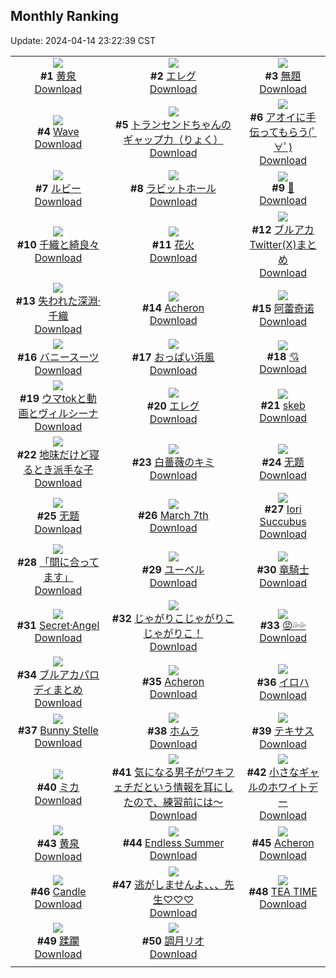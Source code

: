 ## Monthly Ranking
Update: 2024-04-14 23:22:39 CST

|      |      |      |
| :----: | :----: | :----: |
| ![](https://i.pixiv.re/c/240x480/img-master/img/2024/03/17/00/00/21/116983185_p0_master1200.jpg)<br>**#1** [黄泉](https://www.pixiv.net/artworks/116983185)<br>[Download](https://i.pixiv.re/img-original/img/2024/03/17/00/00/21/116983185_p0.jpg) | ![](https://i.pixiv.re/c/240x480/img-master/img/2024/03/17/00/23/38/116984362_p0_master1200.jpg)<br>**#2** [エレグ](https://www.pixiv.net/artworks/116984362)<br>[Download](https://i.pixiv.re/img-original/img/2024/03/17/00/23/38/116984362_p0.jpg) | ![](https://i.pixiv.re/c/240x480/img-master/img/2024/03/17/07/03/34/116990705_p0_master1200.jpg)<br>**#3** [無題](https://www.pixiv.net/artworks/116990705)<br>[Download](https://i.pixiv.re/img-original/img/2024/03/17/07/03/34/116990705_p0.png) |
| ![](https://i.pixiv.re/c/240x480/img-master/img/2024/03/17/01/45/54/116986313_p0_master1200.jpg)<br>**#4** [Wave](https://www.pixiv.net/artworks/116986313)<br>[Download](https://i.pixiv.re/img-original/img/2024/03/17/01/45/54/116986313_p0.png) | ![](https://i.pixiv.re/c/240x480/img-master/img/2024/03/17/00/07/08/116983746_p0_master1200.jpg)<br>**#5** [トランセンドちゃんのギャップ力（りょく）](https://www.pixiv.net/artworks/116983746)<br>[Download](https://i.pixiv.re/img-original/img/2024/03/17/00/07/08/116983746_p0.png) | ![](https://i.pixiv.re/c/240x480/img-master/img/2024/03/17/08/00/04/116991385_p0_master1200.jpg)<br>**#6** [アオイに手伝ってもらう(ﾟ∀ﾟ)](https://www.pixiv.net/artworks/116991385)<br>[Download](https://i.pixiv.re/img-original/img/2024/03/17/08/00/04/116991385_p0.jpg) |
| ![](https://i.pixiv.re/c/240x480/img-master/img/2024/03/18/00/02/43/117017326_p0_master1200.jpg)<br>**#7** [ルビー](https://www.pixiv.net/artworks/117017326)<br>[Download](https://i.pixiv.re/img-original/img/2024/03/18/00/02/43/117017326_p0.jpg) | ![](https://i.pixiv.re/c/240x480/img-master/img/2024/03/19/21/28/54/117067337_p0_master1200.jpg)<br>**#8** [ラビットホール](https://www.pixiv.net/artworks/117067337)<br>[Download](https://i.pixiv.re/img-original/img/2024/03/19/21/28/54/117067337_p0.jpg) | ![](https://i.pixiv.re/c/240x480/img-master/img/2024/03/15/00/00/25/116922870_p0_master1200.jpg)<br>**#9** [🖤](https://www.pixiv.net/artworks/116922870)<br>[Download](https://i.pixiv.re/img-original/img/2024/03/15/00/00/25/116922870_p0.jpg) |
| ![](https://i.pixiv.re/c/240x480/img-master/img/2024/03/17/00/00/08/116983124_p0_master1200.jpg)<br>**#10** [千織と綺良々](https://www.pixiv.net/artworks/116983124)<br>[Download](https://i.pixiv.re/img-original/img/2024/03/17/00/00/08/116983124_p0.jpg) | ![](https://i.pixiv.re/c/240x480/img-master/img/2024/03/17/11/23/30/116994927_p0_master1200.jpg)<br>**#11** [花火](https://www.pixiv.net/artworks/116994927)<br>[Download](https://i.pixiv.re/img-original/img/2024/03/17/11/23/30/116994927_p0.jpg) | ![](https://i.pixiv.re/c/240x480/img-master/img/2024/03/17/19/47/14/117007504_p0_master1200.jpg)<br>**#12** [ブルアカTwitter(X)まとめ](https://www.pixiv.net/artworks/117007504)<br>[Download](https://i.pixiv.re/img-original/img/2024/03/17/19/47/14/117007504_p0.jpg) |
| ![](https://i.pixiv.re/c/240x480/img-master/img/2024/03/16/00/00/33/116951729_p0_master1200.jpg)<br>**#13** [失われた深淵·千織](https://www.pixiv.net/artworks/116951729)<br>[Download](https://i.pixiv.re/img-original/img/2024/03/16/00/00/33/116951729_p0.jpg) | ![](https://i.pixiv.re/c/240x480/img-master/img/2024/03/19/18/24/57/117062300_p0_master1200.jpg)<br>**#14** [Acheron](https://www.pixiv.net/artworks/117062300)<br>[Download](https://i.pixiv.re/img-original/img/2024/03/19/18/24/57/117062300_p0.jpg) | ![](https://i.pixiv.re/c/240x480/img-master/img/2024/03/17/21/39/21/117011501_p0_master1200.jpg)<br>**#15** [阿蕾奇诺](https://www.pixiv.net/artworks/117011501)<br>[Download](https://i.pixiv.re/img-original/img/2024/03/17/21/39/21/117011501_p0.jpg) |
| ![](https://i.pixiv.re/c/240x480/img-master/img/2024/03/16/20/30/26/116976005_p0_master1200.jpg)<br>**#16** [バニースーツ](https://www.pixiv.net/artworks/116976005)<br>[Download](https://i.pixiv.re/img-original/img/2024/03/16/20/30/26/116976005_p0.png) | ![](https://i.pixiv.re/c/240x480/img-master/img/2024/03/17/05/00/03/116989238_p0_master1200.jpg)<br>**#17** [おっぱい浜風](https://www.pixiv.net/artworks/116989238)<br>[Download](https://i.pixiv.re/img-original/img/2024/03/17/05/00/03/116989238_p0.jpg) | ![](https://i.pixiv.re/c/240x480/img-master/img/2024/03/15/01/34/10/116925938_p0_master1200.jpg)<br>**#18** [💘](https://www.pixiv.net/artworks/116925938)<br>[Download](https://i.pixiv.re/img-original/img/2024/03/15/01/34/10/116925938_p0.png) |
| ![](https://i.pixiv.re/c/240x480/img-master/img/2024/03/17/19/49/26/117007560_p0_master1200.jpg)<br>**#19** [ウマtokと動画とヴィルシーナ](https://www.pixiv.net/artworks/117007560)<br>[Download](https://i.pixiv.re/img-original/img/2024/03/17/19/49/26/117007560_p0.png) | ![](https://i.pixiv.re/c/240x480/img-master/img/2024/03/15/00/00/37/116922933_p0_master1200.jpg)<br>**#20** [エレグ](https://www.pixiv.net/artworks/116922933)<br>[Download](https://i.pixiv.re/img-original/img/2024/03/15/00/00/37/116922933_p0.png) | ![](https://i.pixiv.re/c/240x480/img-master/img/2024/03/16/14/18/31/116966662_p0_master1200.jpg)<br>**#21** [skeb](https://www.pixiv.net/artworks/116966662)<br>[Download](https://i.pixiv.re/img-original/img/2024/03/16/14/18/31/116966662_p0.png) |
| ![](https://i.pixiv.re/c/240x480/img-master/img/2024/03/17/00/01/13/116983357_p0_master1200.jpg)<br>**#22** [地味だけど寝るとき派手な子](https://www.pixiv.net/artworks/116983357)<br>[Download](https://i.pixiv.re/img-original/img/2024/03/17/00/01/13/116983357_p0.png) | ![](https://i.pixiv.re/c/240x480/img-master/img/2024/03/16/00/00/30/116951718_p0_master1200.jpg)<br>**#23** [白薔薇のキミ](https://www.pixiv.net/artworks/116951718)<br>[Download](https://i.pixiv.re/img-original/img/2024/03/16/00/00/30/116951718_p0.png) | ![](https://i.pixiv.re/c/240x480/img-master/img/2024/03/17/00/02/39/116983499_p0_master1200.jpg)<br>**#24** [无题](https://www.pixiv.net/artworks/116983499)<br>[Download](https://i.pixiv.re/img-original/img/2024/03/17/00/02/39/116983499_p0.jpg) |
| ![](https://i.pixiv.re/c/240x480/img-master/img/2024/03/16/12/46/17/116964747_p0_master1200.jpg)<br>**#25** [无题](https://www.pixiv.net/artworks/116964747)<br>[Download](https://i.pixiv.re/img-original/img/2024/03/16/12/46/17/116964747_p0.png) | ![](https://i.pixiv.re/c/240x480/img-master/img/2024/03/16/22/34/23/116980313_p0_master1200.jpg)<br>**#26** [March 7th](https://www.pixiv.net/artworks/116980313)<br>[Download](https://i.pixiv.re/img-original/img/2024/03/16/22/34/23/116980313_p0.png) | ![](https://i.pixiv.re/c/240x480/img-master/img/2024/03/15/06/20/13/116929453_p0_master1200.jpg)<br>**#27** [Iori Succubus](https://www.pixiv.net/artworks/116929453)<br>[Download](https://i.pixiv.re/img-original/img/2024/03/15/06/20/13/116929453_p0.jpg) |
| ![](https://i.pixiv.re/c/240x480/img-master/img/2024/03/17/22/29/24/117013454_p0_master1200.jpg)<br>**#28** [「間に合ってます」](https://www.pixiv.net/artworks/117013454)<br>[Download](https://i.pixiv.re/img-original/img/2024/03/17/22/29/24/117013454_p0.jpg) | ![](https://i.pixiv.re/c/240x480/img-master/img/2024/03/17/21/59/53/117012231_p0_master1200.jpg)<br>**#29** [ユーベル](https://www.pixiv.net/artworks/117012231)<br>[Download](https://i.pixiv.re/img-original/img/2024/03/17/21/59/53/117012231_p0.jpg) | ![](https://i.pixiv.re/c/240x480/img-master/img/2024/03/17/00/00/22/116983190_p0_master1200.jpg)<br>**#30** [竜騎士](https://www.pixiv.net/artworks/116983190)<br>[Download](https://i.pixiv.re/img-original/img/2024/03/17/00/00/22/116983190_p0.png) |
| ![](https://i.pixiv.re/c/240x480/img-master/img/2024/03/19/00/01/02/117045388_p0_master1200.jpg)<br>**#31** [Secret·Angel](https://www.pixiv.net/artworks/117045388)<br>[Download](https://i.pixiv.re/img-original/img/2024/03/19/00/01/02/117045388_p0.jpg) | ![](https://i.pixiv.re/c/240x480/img-master/img/2024/03/17/00/00/05/116983112_p0_master1200.jpg)<br>**#32** [じゃがりこじゃがりこじゃがりこ！](https://www.pixiv.net/artworks/116983112)<br>[Download](https://i.pixiv.re/img-original/img/2024/03/17/00/00/05/116983112_p0.png) | ![](https://i.pixiv.re/c/240x480/img-master/img/2024/03/16/19/37/35/116974400_p0_master1200.jpg)<br>**#33** [😡💦💦](https://www.pixiv.net/artworks/116974400)<br>[Download](https://i.pixiv.re/img-original/img/2024/03/16/19/37/35/116974400_p0.jpg) |
| ![](https://i.pixiv.re/c/240x480/img-master/img/2024/03/18/16/52/13/117032976_p0_master1200.jpg)<br>**#34** [ブルアカパロディまとめ](https://www.pixiv.net/artworks/117032976)<br>[Download](https://i.pixiv.re/img-original/img/2024/03/18/16/52/13/117032976_p0.png) | ![](https://i.pixiv.re/c/240x480/img-master/img/2024/03/16/22/56/55/116981046_p0_master1200.jpg)<br>**#35** [Acheron](https://www.pixiv.net/artworks/116981046)<br>[Download](https://i.pixiv.re/img-original/img/2024/03/16/22/56/55/116981046_p0.jpg) | ![](https://i.pixiv.re/c/240x480/img-master/img/2024/04/12/00/04/37/116933218_p0_master1200.jpg)<br>**#36** [イロハ](https://www.pixiv.net/artworks/116933218)<br>[Download](https://i.pixiv.re/img-original/img/2024/04/12/00/04/37/116933218_p0.png) |
| ![](https://i.pixiv.re/c/240x480/img-master/img/2024/03/16/00/31/54/116953095_p0_master1200.jpg)<br>**#37** [Bunny Stelle](https://www.pixiv.net/artworks/116953095)<br>[Download](https://i.pixiv.re/img-original/img/2024/03/16/00/31/54/116953095_p0.jpg) | ![](https://i.pixiv.re/c/240x480/img-master/img/2024/03/17/12/53/21/116996786_p0_master1200.jpg)<br>**#38** [ホムラ](https://www.pixiv.net/artworks/116996786)<br>[Download](https://i.pixiv.re/img-original/img/2024/03/17/12/53/21/116996786_p0.jpg) | ![](https://i.pixiv.re/c/240x480/img-master/img/2024/03/15/18/00/10/116939840_p0_master1200.jpg)<br>**#39** [テキサス](https://www.pixiv.net/artworks/116939840)<br>[Download](https://i.pixiv.re/img-original/img/2024/03/15/18/00/10/116939840_p0.jpg) |
| ![](https://i.pixiv.re/c/240x480/img-master/img/2024/03/19/00/00/22/117045258_p0_master1200.jpg)<br>**#40** [ミカ](https://www.pixiv.net/artworks/117045258)<br>[Download](https://i.pixiv.re/img-original/img/2024/03/19/00/00/22/117045258_p0.jpg) | ![](https://i.pixiv.re/c/240x480/img-master/img/2024/03/17/09/00/04/116992304_p0_master1200.jpg)<br>**#41** [気になる男子がワキフェチだという情報を耳にしたので、練習前には～](https://www.pixiv.net/artworks/116992304)<br>[Download](https://i.pixiv.re/img-original/img/2024/03/17/09/00/04/116992304_p0.jpg) | ![](https://i.pixiv.re/c/240x480/img-master/img/2024/03/17/00/00/26/116983206_p0_master1200.jpg)<br>**#42** [小さなギャルのホワイトデー](https://www.pixiv.net/artworks/116983206)<br>[Download](https://i.pixiv.re/img-original/img/2024/03/17/00/00/26/116983206_p0.png) |
| ![](https://i.pixiv.re/c/240x480/img-master/img/2024/03/16/21/40/07/116978336_p0_master1200.jpg)<br>**#43** [黄泉](https://www.pixiv.net/artworks/116978336)<br>[Download](https://i.pixiv.re/img-original/img/2024/03/16/21/40/07/116978336_p0.png) | ![](https://i.pixiv.re/c/240x480/img-master/img/2024/03/17/13/54/52/116998090_p0_master1200.jpg)<br>**#44** [Endless Summer](https://www.pixiv.net/artworks/116998090)<br>[Download](https://i.pixiv.re/img-original/img/2024/03/17/13/54/52/116998090_p0.jpg) | ![](https://i.pixiv.re/c/240x480/img-master/img/2024/03/16/20/37/54/116976232_p0_master1200.jpg)<br>**#45** [Acheron](https://www.pixiv.net/artworks/116976232)<br>[Download](https://i.pixiv.re/img-original/img/2024/03/16/20/37/54/116976232_p0.png) |
| ![](https://i.pixiv.re/c/240x480/img-master/img/2024/03/18/01/07/18/117019484_p0_master1200.jpg)<br>**#46** [Candle](https://www.pixiv.net/artworks/117019484)<br>[Download](https://i.pixiv.re/img-original/img/2024/03/18/01/07/18/117019484_p0.jpg) | ![](https://i.pixiv.re/c/240x480/img-master/img/2024/03/15/08/00/07/116930601_p0_master1200.jpg)<br>**#47** [逃がしませんよ、、、先生♡♡♡](https://www.pixiv.net/artworks/116930601)<br>[Download](https://i.pixiv.re/img-original/img/2024/03/15/08/00/07/116930601_p0.jpg) | ![](https://i.pixiv.re/c/240x480/img-master/img/2024/03/16/01/33/53/116954812_p0_master1200.jpg)<br>**#48** [TEA TIME](https://www.pixiv.net/artworks/116954812)<br>[Download](https://i.pixiv.re/img-original/img/2024/03/16/01/33/53/116954812_p0.jpg) |
| ![](https://i.pixiv.re/c/240x480/img-master/img/2024/03/17/14/35/06/116998988_p0_master1200.jpg)<br>**#49** [蹂躙](https://www.pixiv.net/artworks/116998988)<br>[Download](https://i.pixiv.re/img-original/img/2024/03/17/14/35/06/116998988_p0.jpg) | ![](https://i.pixiv.re/c/240x480/img-master/img/2024/03/18/00/00/20/117017023_p0_master1200.jpg)<br>**#50** [調月リオ](https://www.pixiv.net/artworks/117017023)<br>[Download](https://i.pixiv.re/img-original/img/2024/03/18/00/00/20/117017023_p0.jpg) |
|      |
